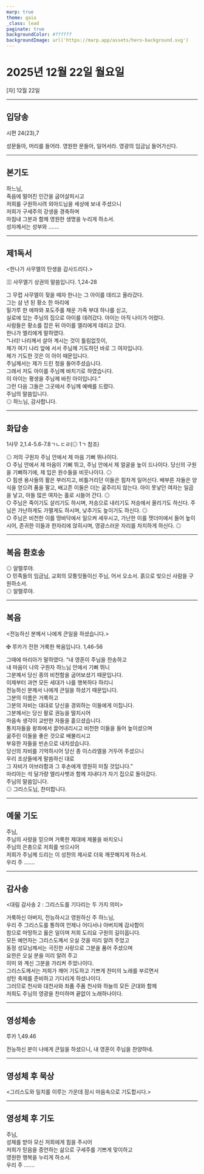 ```yaml
---
marp: true
theme: gaia
_class: lead
paginate: true
backgroundColor: #ffffff
backgroundImage: url('https://marp.app/assets/hero-background.svg')
---
```


# 2025년 12월 22일 월요일

[자] 12월 22일  




---

## 입당송

시편 24(23),7

성문들아, 머리를 들어라. 영원한 문들아, 일어서라. 영광의 임금님 들어가신다.  
  


---

## 본기도

하느님,  
죽음에 떨어진 인간을 굽어살피시고  
저희를 구원하시려 외아드님을 세상에 보내 주셨으니  
저희가 구세주의 강생을 경축하며  
마침내 그분과 함께 영원한 생명을 누리게 하소서.  
성자께서는 성부와 …….  
  


---

## 제1독서

<한나가 사무엘의 탄생을 감사드리다.>

▥ 사무엘기 상권의 말씀입니다. 1,24-28

그 무렵 사무엘이 젖을 떼자 한나는 그 아이를 데리고 올라갔다.  
그는 삼 년 된 황소 한 마리에  
밀가루 한 에파와 포도주를 채운 가죽 부대 하나를 싣고,  
실로에 있는 주님의 집으로 아이를 데려갔다. 아이는 아직 나이가 어렸다.  
사람들은 황소를 잡은 뒤 아이를 엘리에게 데리고 갔다.  
한나가 엘리에게 말하였다.  
“나리! 나리께서 살아 계시는 것이 틀림없듯이,  
제가 여기 나리 앞에 서서 주님께 기도하던 바로 그 여자입니다.  
제가 기도한 것은 이 아이 때문입니다.  
주님께서는 제가 드린 청을 들어주셨습니다.  
그래서 저도 아이를 주님께 바치기로 하였습니다.  
이 아이는 평생을 주님께 바친 아이입니다.”  
그런 다음 그들은 그곳에서 주님께 예배를 드렸다.  
주님의 말씀입니다.  
◎ 하느님, 감사합니다.  
  


---

## 화답송

1사무 2,1.4-5.6-7.8ㄱㄴㄷㄹ(◎ 1ㄱ 참조)

◎ 저의 구원자 주님 안에서 제 마음 기뻐 뛰나이다.  
○ 주님 안에서 제 마음이 기뻐 뛰고, 주님 안에서 제 얼굴을 높이 드나이다. 당신의 구원을 기뻐하기에, 제 입은 원수들을 비웃나이다. ◎  
○ 힘센 용사들의 활은 부러지고, 비틀거리던 이들은 힘차게 일어선다. 배부른 자들은 양식을 얻으려 품을 팔고, 배고픈 이들은 더는 굶주리지 않는다. 아이 못낳던 여자는 일곱을 낳고, 아들 많은 여자는 홀로 시들어 간다. ◎  
○ 주님은 죽이기도 살리기도 하시며, 저승으로 내리기도 저승에서 올리기도 하신다. 주님은 가난하게도 가멸게도 하시며, 낮추기도 높이기도 하신다. ◎  
○ 주님은 비천한 이를 땅바닥에서 일으켜 세우시고, 가난한 이를 잿더미에서 들어 높이시어, 존귀한 이들과 한자리에 앉히시며, 영광스러운 자리를 차지하게 하신다. ◎  
  


---

## 복음 환호송

◎ 알렐루야.  
○ 민족들의 임금님, 교회의 모퉁잇돌이신 주님, 어서 오소서. 흙으로 빚으신 사람을 구원하소서.  
◎ 알렐루야.  
  


---

## 복음

<전능하신 분께서 나에게 큰일을 하셨습니다.>

✠ 루카가 전한 거룩한 복음입니다. 1,46-56

그때에 마리아가 말하였다. “내 영혼이 주님을 찬송하고  
내 마음이 나의 구원자 하느님 안에서 기뻐 뛰니  
그분께서 당신 종의 비천함을 굽어보셨기 때문입니다.  
이제부터 과연 모든 세대가 나를 행복하다 하리니  
전능하신 분께서 나에게 큰일을 하셨기 때문입니다.  
그분의 이름은 거룩하고  
그분의 자비는 대대로 당신을 경외하는 이들에게 미칩니다.  
그분께서는 당신 팔로 권능을 떨치시어  
마음속 생각이 교만한 자들을 흩으셨습니다.  
통치자들을 왕좌에서 끌어내리시고 비천한 이들을 들어 높이셨으며  
굶주린 이들을 좋은 것으로 배불리시고  
부유한 자들을 빈손으로 내치셨습니다.  
당신의 자비를 기억하시어 당신 종 이스라엘을 거두어 주셨으니  
우리 조상들에게 말씀하신 대로  
그 자비가 아브라함과 그 후손에게 영원히 미칠 것입니다.”  
마리아는 석 달가량 엘리사벳과 함께 지내다가 자기 집으로 돌아갔다.  
주님의 말씀입니다.  
◎ 그리스도님, 찬미합니다.  
  


---

## 예물 기도

주님,  
주님의 사랑을 믿으며 거룩한 제대에 제물을 바치오니  
주님의 은총으로 저희를 씻으시어  
저희가 주님께 드리는 이 성찬의 제사로 더욱 깨끗해지게 하소서.  
우리 주 …….  
  


---

## 감사송

<대림 감사송 2 : 그리스도를 기다리는 두 가지 의미>

거룩하신 아버지, 전능하시고 영원하신 주 하느님,  
우리 주 그리스도를 통하여 언제나 어디서나 아버지께 감사함이  
참으로 마땅하고 옳은 일이며 저희 도리요 구원의 길이옵니다.  
모든 예언자는 그리스도께서 오실 것을 미리 알려 주었고  
동정 성모님께서는 극진한 사랑으로 그분을 품어 주셨으며  
요한은 오실 분을 미리 알려 주고  
이미 와 계신 그분을 가리켜 주었나이다.  
그리스도께서는 저희가 깨어 기도하고 기쁘게 찬미의 노래를 부르면서  
성탄 축제를 준비하고 기다리게 하셨나이다.  
그러므로 천사와 대천사와 좌품 주품 천사와 하늘의 모든 군대와 함께  
저희도 주님의 영광을 찬미하며 끝없이 노래하나이다.  
  


---

## 영성체송

루카 1,49.46

전능하신 분이 나에게 큰일을 하셨으니, 내 영혼이 주님을 찬양하네.  
  


---

## 영성체 후 묵상

<그리스도와 일치를 이루는 가운데 잠시 마음속으로 기도합시다.>  


---

## 영성체 후 기도

주님,  
성체를 받아 모신 저희에게 힘을 주시어  
저희가 믿음을 증언하는 삶으로 구세주를 기쁘게 맞이하고  
영원한 행복을 누리게 하소서.  
우리 주 …….